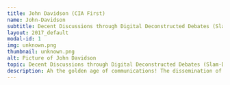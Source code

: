 ```yaml
---
title: John Davidson (CIA First)
name: John-Davidson
subtitle: Decent Discussions through Digital Deconstructed Debates (Slam-Dunk)
layout: 2017_default
modal-id: 1
img: unknown.png
thumbnail: unknown.png
alt: Picture of John Davidson
topic: Decent Discussions through Digital Deconstructed Debates (Slam-Dunk)
description: Ah the golden age of communications! The dissemination of great and noble ideas. The cross-cultural conversations. The enrichment of understanding between peoples... Or perhaps the age of false information, baseless opinions, arguments where people don’t hear each other.  The web holds many opportunities for communication across vast borders both literal and symbolic. Yet anyone who has been on social media- in the early days ‘forums’ and now comment feeds- would have observed disagreements which achieved naught but soured relations.  This session is about introducing a useful piece of web based software that helps groups to have concise discussions about various issues. It is useful in the classroom both to have debates and to observe the nuances of public debate. It is useful in planning meetings where ideas are being floated and pros/ cons and other matters are being discussed. It is useful as an individual, to clarify your own thought processes. Come along and find out more!
---
```

